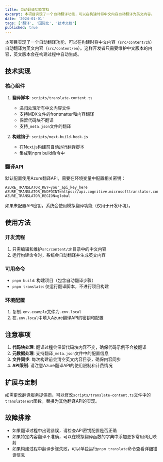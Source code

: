 ```yaml
---
title: 自动翻译功能文档
excerpt: 本项目实现了一个自动翻译功能，可以在构建时将中文内容自动翻译为英文内容。
date: '2024-01-01'
tags: ['翻译', '国际化', '技术文档']
published: true
---
```


本项目实现了一个自动翻译功能，可以在构建时将中文内容（`src/content/zh`）自动翻译为英文内容（`src/content/en`）。这样开发者只需要维护中文版本的内容，英文版本会在构建过程中自动生成。

## 技术实现

### 核心组件

1. **翻译脚本**: `scripts/translate-content.ts`
   - 递归处理所有中文内容文件
   - 支持MDX文件的frontmatter和内容翻译
   - 保留代码块不翻译
   - 支持`_meta.json`文件的翻译

2. **构建钩子**: `scripts/next-build-hook.js`
   - 在Next.js构建前自动运行翻译脚本
   - 集成到npm build命令中

### 翻译API

默认配置使用Azure翻译API，需要在环境变量中配置相关密钥：

```
AZURE_TRANSLATOR_KEY=your_api_key_here
AZURE_TRANSLATOR_ENDPOINT=https://api.cognitive.microsofttranslator.com
AZURE_TRANSLATOR_REGION=global
```

如果未配置API密钥，系统会使用模拟翻译功能（仅用于开发环境）。

## 使用方法

### 开发流程

1. 只需编辑和维护`src/content/zh`目录中的中文内容
2. 运行构建命令时，系统会自动翻译并生成英文内容

### 可用命令

- `pnpm build`: 构建项目（包含自动翻译步骤）
- `pnpm translate`: 仅运行翻译脚本，不进行项目构建

### 环境配置

1. 复制`.env.example`文件为`.env.local`
2. 在`.env.local`中填入Azure翻译API的密钥和配置

## 注意事项

1. **代码块处理**: 翻译过程会保留代码块内容不变，确保代码示例不会被翻译
2. **元数据处理**: 支持翻译`_meta.json`文件中的配置信息
3. **文件同步**: 每次构建前会清空英文内容目录，确保内容同步
4. **API限制**: 请注意Azure翻译API的使用限制和计费情况

## 扩展与定制

如需更改翻译服务提供商，可以修改`scripts/translate-content.ts`文件中的`translateText`函数，替换为其他翻译API的实现。

## 故障排除

- 如果翻译过程中出现错误，请检查API密钥配置是否正确
- 如果特定内容翻译不准确，可以在模拟翻译函数的字典中添加更多常用词汇映射
- 如果构建过程中翻译步骤失败，可以单独运行`pnpm translate`命令查看详细错误信息